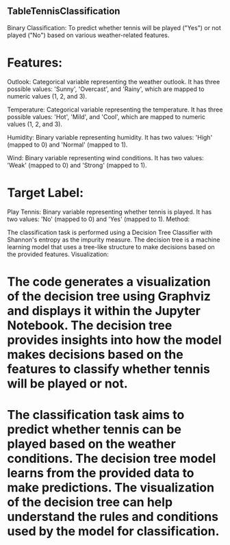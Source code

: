## TableTennisClassification
 Binary Classification: To predict whether tennis will be played ("Yes") or not played ("No") based on various weather-related features.

# Features:

Outlook: Categorical variable representing the weather outlook. It has three possible values: 'Sunny', 'Overcast', and 'Rainy', which are mapped to numeric values (1, 2, and 3).

Temperature: Categorical variable representing the temperature. It has three possible values: 'Hot', 'Mild', and 'Cool', which are mapped to numeric values (1, 2, and 3).

Humidity: Binary variable representing humidity. It has two values: 'High' (mapped to 0) and 'Normal' (mapped to 1).

Wind: Binary variable representing wind conditions. It has two values: 'Weak' (mapped to 0) and 'Strong' (mapped to 1).

# Target Label:

Play Tennis: Binary variable representing whether tennis is played. It has two values: 'No' (mapped to 0) and 'Yes' (mapped to 1).
Method:

The classification task is performed using a Decision Tree Classifier with Shannon's entropy as the impurity measure. The decision tree is a machine learning model that uses a tree-like structure to make decisions based on the provided features.
Visualization:

#  The code generates a visualization of the decision tree using Graphviz and displays it within the Jupyter Notebook. The decision tree provides insights into how the model makes decisions based on the features to classify whether tennis will be played or not.

#  The classification task aims to predict whether tennis can be played based on the weather conditions. The decision tree model learns from the provided data to make predictions. The visualization of the decision tree can help understand the rules and conditions used by the model for classification.
